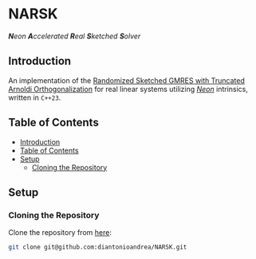 # NARSK

_**N**eon **A**ccelerated **R**eal **S**ketched **S**olver_

## Introduction

An implementation of the [Randomized Sketched GMRES with Truncated Arnoldi Orthogonalization](https://doi.org/10.48550/arXiv.2111.00113) for real linear systems utilizing [_Neon_](https://developer.arm.com/Architectures/Neon) intrinsics, written in `C++23`.

## Table of Contents

- [Introduction](#introduction)
- [Table of Contents](#table-of-contents)
- [Setup](#setup)
    - [Cloning the Repository](#cloning-the-repository)

## Setup

### Cloning the Repository

Clone the repository from [here](https://github.com/diantonioandrea/NARSK):

```bash
git clone git@github.com:diantonioandrea/NARSK.git
```